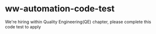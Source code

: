 # ww-automation-code-test
We're hiring within Quality Engineering(QE) chapter, please complete this code test to apply
